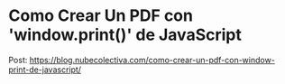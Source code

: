 # Como Crear Un PDF con 'window.print()' de JavaScript

Post: https://blog.nubecolectiva.com/como-crear-un-pdf-con-window-print-de-javascript/ 

